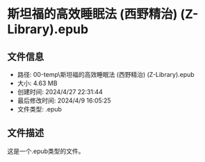 ﻿# 斯坦福的高效睡眠法 (西野精治) (Z-Library).epub

## 文件信息
- 路径: 00-temp\斯坦福的高效睡眠法 (西野精治) (Z-Library).epub
- 大小: 4.63 MB
- 创建时间: 2024/4/27 22:31:44
- 最后修改时间: 2024/4/9 16:05:25
- 文件类型: .epub

## 文件描述
这是一个.epub类型的文件。

